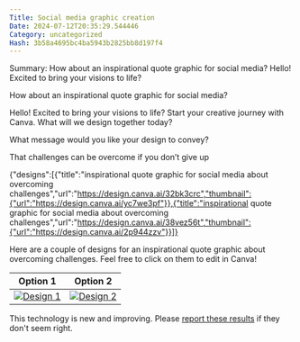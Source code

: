```yaml
---
Title: Social media graphic creation
Date: 2024-07-12T20:35:29.544446
Category: uncategorized
Hash: 3b58a4695bc4ba5943b2825bb8d197f4
---
```

Summary: How about an inspirational quote graphic for social media? Hello! Excited to bring your visions to life?

How about an inspirational quote graphic for social media?

Hello! Excited to bring your visions to life? Start your creative journey with Canva. What will we design together today?

What message would you like your design to convey?

That challenges can be overcome if you don’t give up

{"designs":[{"title":"inspirational quote graphic for social media about overcoming challenges","url":"https://design.canva.ai/32bk3crc","thumbnail":{"url":"https://design.canva.ai/yc7we3pf"}},{"title":"inspirational quote graphic for social media about overcoming challenges","url":"https://design.canva.ai/38vez56t","thumbnail":{"url":"https://design.canva.ai/2p944zzv"}}]}

Here are a couple of designs for an inspirational quote graphic about overcoming challenges. Feel free to click on them to edit in Canva!

| Option 1 | Option 2 |
|-|-|
| [![Design 1](https://design.canva.ai/yc7we3pf)](https://design.canva.ai/32bk3crc) | [![Design 2](https://design.canva.ai/2p944zzv)](https://design.canva.ai/38vez56t) |

This technology is new and improving. Please [report these results](https://www.canva.com/help/report-content/) if they don't seem right.